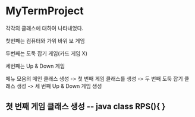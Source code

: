 # MyTermProject

각각의 클래스에 대하여 나타내었다.

첫번째는 컴퓨터와 가위 바위 보 게임

두번째는 도둑 잡기 게임(카드 게임 X)

세번째는 Up & Down 게임 


메뉴 모음의 메인 클래스 생성 -> 첫 번째 게임 클래스를 생성 -> 두 번째 도둑 잡기 클래스 생성 -> 세 번째 Up & Down 게임 생성


첫 번째 게임 클래스 생성
-- java
  class RPS(){ }
--

